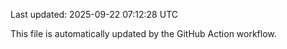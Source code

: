 Last updated: 2025-09-22 07:12:28 UTC

This file is automatically updated by the GitHub Action workflow.
